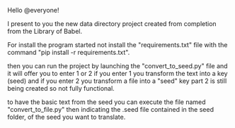 Hello @everyone!

I present to you the new data directory project created from completion from the Library of Babel.


For install the program started not install the "requirements.txt" file with the command "pip install -r requirements.txt".

then you can run the project by launching the "convert_to_seed.py" file and it will offer you to enter 1 or 2 if you enter 1 
you transform the text into a key (seed) and if you enter 2 you transform a file into a "seed" key part 2 is still being 
created so not fully functional.

to have the basic text from the seed you can execute the file named "convert_to_file.py" then indicating the .seed file
contained in the seed folder, of the seed you want to translate.
